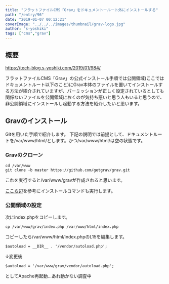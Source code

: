 ```yaml
---
title: "フラットファイルCMS「Grav」をドキュメントールート外にインストールする"
path: "/entry/96"
date: "2019-01-07 00:12:21"
coverImage: "../../../images/thumbnail/grav-logo.jpg"
author: "s-yoshiki"
tags: ["cms","grav"]
---
```


## 概要

<a href="https://tech-blog.s-yoshiki.com/2019/01/984/">https://tech-blog.s-yoshiki.com/2019/01/984/</a>

フラットファイルCMS「Grav」の公式インストール手順では公開領域(ここではドキュメントルート以下のこと)にGrav本体のファイルを置いてインストールする方法が紹介されていますが、パーミッションが正しく設定されているとしても関係ないファイルを公開領域におくのが気持ち悪いと思う人もいると思うので、非公開領域にインストールし起動する方法を紹介したいと思います。

## Gravのインストール

Gitを用いた手順で紹介します。
下記の説明では前提として、ドキュメントルートを/var/www/html/とします。かつ/var/www/html/は空の状態です。

### Gravのクローン

```
cd /var/www
git clone -b master https://github.com/getgrav/grav.git
```

これを実行すると/var/www/gravが作成されると思います。

<a href="https://tech-blog.s-yoshiki.com/2019/01/984/">ここら辺</a>を参考にインストールコマンドも実行します。

### 公開領域の設定

次にindex.phpをコピーします。

```
cp /var/www/grav/index.php /var/www/html/index.php
```

コピーしたら/var/www/html/index.phpのL15を編集します。

```
$autoload = __DIR__ . '/vendor/autoload.php';
```

↓変更後

```
$autoload = '/var/www/grav/vendor/autoload.php';
```

としてApache再起動...あれ動かない調査中